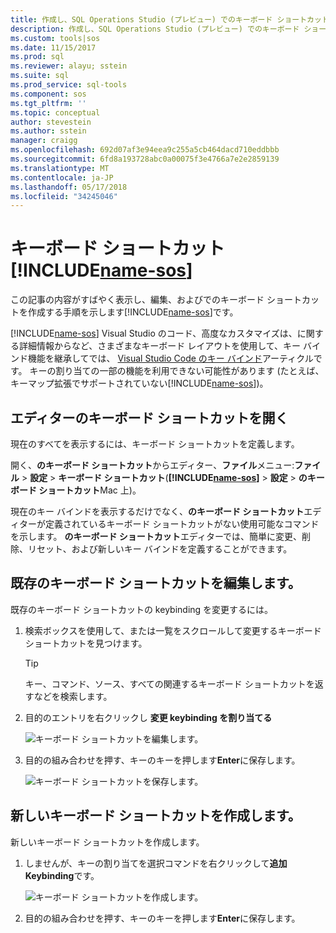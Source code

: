 ```yaml
---
title: 作成し、SQL Operations Studio (プレビュー) でのキーボード ショートカットをカスタマイズする |Microsoft ドキュメント
description: 作成し、SQL Operations Studio (プレビュー) でのキーボード ショートカットをカスタマイズする方法を説明します。
ms.custom: tools|sos
ms.date: 11/15/2017
ms.prod: sql
ms.reviewer: alayu; sstein
ms.suite: sql
ms.prod_service: sql-tools
ms.component: sos
ms.tgt_pltfrm: ''
ms.topic: conceptual
author: stevestein
ms.author: sstein
manager: craigg
ms.openlocfilehash: 692d07af3e94eea9c255a5cb464dacd710eddbbb
ms.sourcegitcommit: 6fd8a193728abc0a00075f3e4766a7e2e2859139
ms.translationtype: MT
ms.contentlocale: ja-JP
ms.lasthandoff: 05/17/2018
ms.locfileid: "34245046"
---
```

# <a name="keyboard-shortcuts-in-includename-sosincludesname-sosmd"></a>キーボード ショートカット [!INCLUDE[name-sos](../includes/name-sos.md)]

この記事の内容がすばやく表示し、編集、およびでのキーボード ショートカットを作成する手順を示します[!INCLUDE[name-sos](../includes/name-sos-short.md)]です。

[!INCLUDE[name-sos](../includes/name-sos-short.md)] Visual Studio のコード、高度なカスタマイズは、に関する詳細情報からなど、さまざまなキーボード レイアウトを使用して、キー バインド機能を継承してでは、 [Visual Studio Code のキー バインド](https://code.visualstudio.com/docs/getstarted/keybindings)アーティクルです。 キーの割り当ての一部の機能を利用できない可能性があります (たとえば、キーマップ拡張でサポートされていない[!INCLUDE[name-sos](../includes/name-sos-short.md)])。


## <a name="open-the-keyboard-shortcuts-editor"></a>エディターのキーボード ショートカットを開く

現在のすべてを表示するには、キーボード ショートカットを定義します。

開く、**のキーボード ショートカット**からエディター、**ファイル**メニュー:**ファイル** > **設定** >  **キーボード ショートカット**(**[!INCLUDE[name-sos](../includes/name-sos-short.md)]** > **設定** > **のキーボード ショートカット**Mac 上)。

現在のキー バインドを表示するだけでなく、**のキーボード ショートカット**エディターが定義されているキーボード ショートカットがない使用可能なコマンドを示します。 **のキーボード ショートカット**エディターでは、簡単に変更、削除、リセット、および新しいキー バインドを定義することができます。  


## <a name="edit-existing-keyboard-shortcuts"></a>既存のキーボード ショートカットを編集します。

既存のキーボード ショートカットの keybinding を変更するには。

1. 検索ボックスを使用して、または一覧をスクロールして変更するキーボード ショートカットを見つけます。
   > [!TIP]
   > キー、コマンド、ソース、すべての関連するキーボード ショートカットを返すなどを検索します。

1. 目的のエントリを右クリックし **変更 keybinding を割り当てる**

   ![キーボード ショートカットを編集します。](media/keyboard-shortcuts/change-keybinding.png)

1. 目的の組み合わせを押す、キーのキーを押します**Enter**に保存します。 

   ![キーボード ショートカットを保存します。](media/keyboard-shortcuts/save-keybinding.png)

## <a name="create-new-keyboard-shortcuts"></a>新しいキーボード ショートカットを作成します。

新しいキーボード ショートカットを作成します。

1. しませんが、キーの割り当てを選択コマンドを右クリックして**追加 Keybinding**です。

   ![キーボード ショートカットを作成します。](media/keyboard-shortcuts/add-keybinding.png)

1. 目的の組み合わせを押す、キーのキーを押します**Enter**に保存します。


